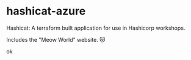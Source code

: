 # hashicat-azure
Hashicat: A terraform built application for use in Hashicorp workshops.

Includes the "Meow World" website. 😻

ok

